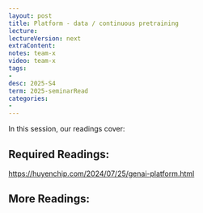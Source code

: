 ```yaml
---
layout: post
title: Platform - data / continuous pretraining 
lecture: 
lectureVersion: next
extraContent: 
notes: team-x
video: team-x
tags:
- 
desc: 2025-S4
term: 2025-seminarRead
categories:
- 
---
```



In this session, our readings cover: 

## Required Readings: 

https://huyenchip.com/2024/07/25/genai-platform.html 
  


## More Readings: 


